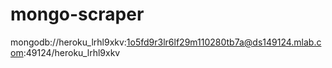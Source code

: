 # mongo-scraper

mongodb://heroku_lrhl9xkv:1o5fd9r3lr6lf29m110280tb7a@ds149124.mlab.com:49124/heroku_lrhl9xkv